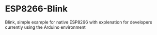 # ESP8266-Blink
Blink, simple example for native ESP8266 with explenation for developers currently using the Arduino environment
